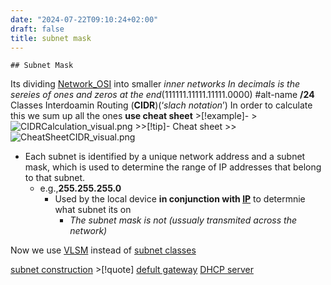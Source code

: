 ```yaml
---
date: "2024-07-22T09:10:24+02:00"
draft: false
title: subnet mask
---
```


    ## Subnet Mask 

Its dividing [Network_OSI](/Notes/posts/Network/Ref_OSI/Network_OSI)
into smaller *inner networks* *In decimals is the sereies of ones and
zeros at the end*(111111.11111.11111.0000) #alt-name **/24** Classes
Interdoamin Routing (**CIDR**)(‘*slach notation*’) In order to calculate
this we sum up all the ones **use cheat sheet** \>\[!example\]-
\>![CIDRCalculation_visual.png](/Notes/CIDRCalculation_visual.png)
\>\>\[!tip\]- Cheat sheet \>\>
![CheatSheetCIDR_visual.png](/Notes/CheatSheetCIDR_visual.png)

-   Each subnet is identified by a unique network address and a subnet
    mask, which is used to determine the range of IP addresses that
    belong to that subnet.
    -   e.g.,**255.255.255.0**
        -   Used by the local device **in conjunction with
            [IP](/Notes/posts/Network/Ref_OSI/IP)** to determnie what
            subnet its on
            -   *The subnet mask is not (ussualy transmited across the
                network)*

Now we use [VLSM](/Notes/posts/for_later/VLSM) instead of [subnet
classes](/Notes/posts/for_later/subnet_classes)

[subnet construction](/Notes/posts/for_later/subnet_construction)
\>\[!quote\] [defult
gateway](/Notes/posts/Network/basic_network_connections/defult_gateway)
[DHCP server](/Notes/posts/Network/Phisicall/DHCP_server)
